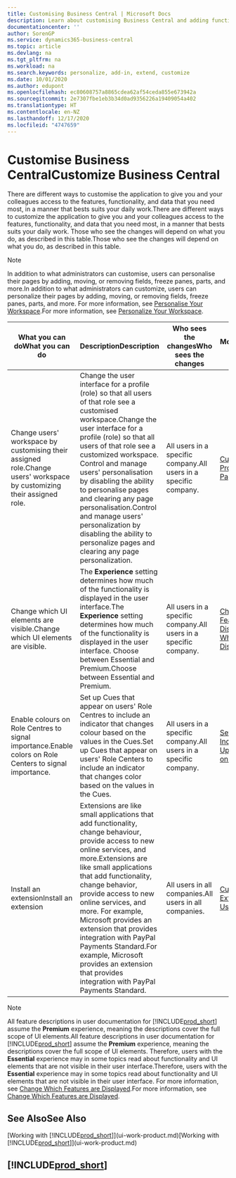 ```yaml
---
title: Customising Business Central | Microsoft Docs
description: Learn about customising Business Central and adding functionality.
documentationcenter: ''
author: SorenGP
ms.service: dynamics365-business-central
ms.topic: article
ms.devlang: na
ms.tgt_pltfrm: na
ms.workload: na
ms.search.keywords: personalize, add-in, extend, customize
ms.date: 10/01/2020
ms.author: edupont
ms.openlocfilehash: ec80608757a8865cdea62af54ceda855e673942a
ms.sourcegitcommit: 2e7307fbe1eb3b34d0ad9356226a19409054a402
ms.translationtype: HT
ms.contentlocale: en-NZ
ms.lasthandoff: 12/17/2020
ms.locfileid: "4747659"
---
```

# <a name="customize-business-central"></a><span data-ttu-id="800b9-103">Customise Business Central</span><span class="sxs-lookup"><span data-stu-id="800b9-103">Customize Business Central</span></span>
<span data-ttu-id="800b9-104">There are different ways to customise the application to give you and your colleagues access to the features, functionality, and data that you need most, in a manner that bests suits your daily work.</span><span class="sxs-lookup"><span data-stu-id="800b9-104">There are different ways to customize the application to give you and your colleagues access to the features, functionality, and data that you need most, in a manner that bests suits your daily work.</span></span> <span data-ttu-id="800b9-105">Those who see the changes will depend on what you do, as described in this table.</span><span class="sxs-lookup"><span data-stu-id="800b9-105">Those who see the changes will depend on what you do, as described in this table.</span></span>

> [!NOTE]
> <span data-ttu-id="800b9-106">In addition to what administrators can customise, users can personalise their pages by adding, moving, or removing fields, freeze panes, parts, and more.</span><span class="sxs-lookup"><span data-stu-id="800b9-106">In addition to what administrators can customize, users can personalize their pages by adding, moving, or removing fields, freeze panes, parts, and more.</span></span> <span data-ttu-id="800b9-107">For more information, see [Personalise Your Workspace](ui-personalization-user.md).</span><span class="sxs-lookup"><span data-stu-id="800b9-107">For more information, see [Personalize Your Workspace](ui-personalization-user.md).</span></span>

| <span data-ttu-id="800b9-108">What you can do</span><span class="sxs-lookup"><span data-stu-id="800b9-108">What you can do</span></span>    |  <span data-ttu-id="800b9-109">Description</span><span class="sxs-lookup"><span data-stu-id="800b9-109">Description</span></span>  |  <span data-ttu-id="800b9-110">Who sees the changes</span><span class="sxs-lookup"><span data-stu-id="800b9-110">Who sees the changes</span></span>  |  <span data-ttu-id="800b9-111">More information</span><span class="sxs-lookup"><span data-stu-id="800b9-111">More information</span></span>  |
|-----|---------------|---------|-------|
|<span data-ttu-id="800b9-112">Change users' workspace by customising their assigned role.</span><span class="sxs-lookup"><span data-stu-id="800b9-112">Change users' workspace by customizing their assigned role.</span></span>|<span data-ttu-id="800b9-113">Change the user interface for a profile (role) so that all users of that role see a customised workspace.</span><span class="sxs-lookup"><span data-stu-id="800b9-113">Change the user interface for a profile (role) so that all users of that role see a customized workspace.</span></span> <span data-ttu-id="800b9-114">Control and manage users' personalisation by disabling the ability to personalise pages and clearing any page personalisation.</span><span class="sxs-lookup"><span data-stu-id="800b9-114">Control and manage users' personalization by disabling the ability to personalize pages and clearing any page personalization.</span></span>|<span data-ttu-id="800b9-115">All users in a specific company.</span><span class="sxs-lookup"><span data-stu-id="800b9-115">All users in a specific company.</span></span>|[<span data-ttu-id="800b9-116">Customise Pages for Profiles</span><span class="sxs-lookup"><span data-stu-id="800b9-116">Customize Pages for Profiles</span></span>](ui-personalization-manage.md)|
|<span data-ttu-id="800b9-117">Change which UI elements are visible.</span><span class="sxs-lookup"><span data-stu-id="800b9-117">Change which UI elements are visible.</span></span>|<span data-ttu-id="800b9-118">The **Experience** setting determines how much of the functionality is displayed in the user interface.</span><span class="sxs-lookup"><span data-stu-id="800b9-118">The **Experience** setting determines how much of the functionality is displayed in the user interface.</span></span> <span data-ttu-id="800b9-119">Choose between Essential and Premium.</span><span class="sxs-lookup"><span data-stu-id="800b9-119">Choose between Essential and Premium.</span></span>|<span data-ttu-id="800b9-120">All users in a specific company.</span><span class="sxs-lookup"><span data-stu-id="800b9-120">All users in a specific company.</span></span>|[<span data-ttu-id="800b9-121">Change Which Features are Displayed</span><span class="sxs-lookup"><span data-stu-id="800b9-121">Change Which Features are Displayed</span></span>](ui-experiences.md)|
|<span data-ttu-id="800b9-122">Enable colours on Role Centres to signal importance.</span><span class="sxs-lookup"><span data-stu-id="800b9-122">Enable colors on Role Centers to signal importance.</span></span>|<span data-ttu-id="800b9-123">Set up Cues that appear on users' Role Centres to include an indicator that changes colour based on the values in the Cues.</span><span class="sxs-lookup"><span data-stu-id="800b9-123">Set up Cues that appear on users' Role Centers to include an indicator that changes color based on the values in the Cues.</span></span>|<span data-ttu-id="800b9-124">All users in a specific company.</span><span class="sxs-lookup"><span data-stu-id="800b9-124">All users in a specific company.</span></span>|[<span data-ttu-id="800b9-125">Set Up a Coloured Indicator on Cues</span><span class="sxs-lookup"><span data-stu-id="800b9-125">Set Up a Colored Indicator on Cues</span></span>](admin-how-set-up-colored-indicator-on-cues.md)|
|<span data-ttu-id="800b9-126">Install an extension</span><span class="sxs-lookup"><span data-stu-id="800b9-126">Install an extension</span></span>|<span data-ttu-id="800b9-127">Extensions are like small applications that add functionality, change behaviour, provide access to new online services, and more.</span><span class="sxs-lookup"><span data-stu-id="800b9-127">Extensions are like small applications that add functionality, change behavior, provide access to new online services, and more.</span></span> <span data-ttu-id="800b9-128">For example, Microsoft provides an extension that provides integration with PayPal Payments Standard.</span><span class="sxs-lookup"><span data-stu-id="800b9-128">For example, Microsoft provides an extension that provides integration with PayPal Payments Standard.</span></span>|<span data-ttu-id="800b9-129">All users in all companies.</span><span class="sxs-lookup"><span data-stu-id="800b9-129">All users in all companies.</span></span>|[<span data-ttu-id="800b9-130">Customising Using Extensions</span><span class="sxs-lookup"><span data-stu-id="800b9-130">Customizing Using Extensions</span></span>](ui-extensions.md)|
> [!NOTE]
> <span data-ttu-id="800b9-131">All feature descriptions in user documentation for [!INCLUDE[prod_short](includes/prod_short.md)] assume the **Premium** experience, meaning the descriptions cover the full scope of UI elements.</span><span class="sxs-lookup"><span data-stu-id="800b9-131">All feature descriptions in user documentation for [!INCLUDE[prod_short](includes/prod_short.md)] assume the **Premium** experience, meaning the descriptions cover the full scope of UI elements.</span></span> <span data-ttu-id="800b9-132">Therefore, users with the **Essential** experience may in some topics read about functionality and UI elements that are not visible in their user interface.</span><span class="sxs-lookup"><span data-stu-id="800b9-132">Therefore, users with the **Essential** experience may in some topics read about functionality and UI elements that are not visible in their user interface.</span></span> <span data-ttu-id="800b9-133">For more information, see [Change Which Features are Displayed](ui-experiences.md).</span><span class="sxs-lookup"><span data-stu-id="800b9-133">For more information, see [Change Which Features are Displayed](ui-experiences.md).</span></span>

## <a name="see-also"></a><span data-ttu-id="800b9-134">See Also</span><span class="sxs-lookup"><span data-stu-id="800b9-134">See Also</span></span>
<span data-ttu-id="800b9-135">[Working with [!INCLUDE[prod_short](includes/prod_short.md)]](ui-work-product.md)</span><span class="sxs-lookup"><span data-stu-id="800b9-135">[Working with [!INCLUDE[prod_short](includes/prod_short.md)]](ui-work-product.md)</span></span>  

## [!INCLUDE[prod_short](includes/free_trial_md.md)]  
